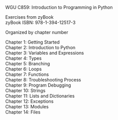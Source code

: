 WGU C859: Introduction to Programming in Python

Exercises from zyBook <br>
zyBook ISBN: 978-1-394-12517-3

Organized by chapter number

Chapter 1: Getting Started <br>
Chapter 2: Introduction to Python <br>
Chapter 3: Variables and Expressions <br>
Chapter 4: Types <br>
Chapter 5: Branching <br>
Chapter 6: Loops <br>
Chapter 7: Functions <br>
Chapter 8: Troubleshooting Process <br>
Chapter 9: Program Debugging <br>
Chapter 10: Strings <br>
Chapter 11: Lists and Dictionaries <br>
Chapter 12: Exceptions <br>
Chapter 13: Modules <br>
Chapter 14: Files


